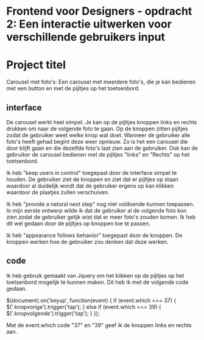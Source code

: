 # Frontend voor Designers - opdracht 2: Een interactie uitwerken voor verschillende gebruikers input


# Project titel
Carousel met foto's: Een carousel met meerdere foto's, die je kan bedienen met een button en met de pijltjes op het toetsenbord.

## interface
De carousel werkt heel simpel. Je kan op de pijltjes knoppen links en rechts drukken om naar de volgende foto te gaan. Op de knoppen zitten pijltjes zodat de gebruiker weet welke knop wat doet. Wanneer de gebruiker alle foto's heeft gehad begint deze weer opnieuw. Zo is het een carousel die door blijft gaan en die dezelfde foto's laat zien aan de gebruiker. Ook kan de gebruiker de carousel bedienen met de pijltjes "links" en "Rechts" op het toetsenbord. 

Ik heb "keep users in control" toegepast door de interface simpel te houden. De gebruiker ziet de knoppen en ziet dat er pijltjes op staan waardoor al duidelijk wordt dat de gebruiker ergens op kan klikken waardoor de plaatjes zullen verschuiven. 

Ik heb "provide a natural next step" nog niet voldoende kunnen toepassen. In mijn eerste ontwerp wilde ik dat de gebruiker al de volgende foto kon zien zodat de gebruiker gelijk wist dat er meer foto's zouden komen. Ik heb dit wel gedaan door de pijltjes op knoppen toe te passen.

Ik heb "appearance follows behavior" toegepast door de knoppen. De knoppen werken hoe de gebruiker zou denken dat deze werken. 


## code
Ik heb gebruik gemaakt van Jquery om het klikken op de pijltjes op het toetsenbord mogelijk te kunnen maken.
Dit heb ik met de volgende code gedaan. 

  $(document).on('keyup', function(event) {
   if (event.which === 37) {
      $('.knopvorige').trigger('tap');
   } else if (event.which === 39) {
      $('.knopvolgende').trigger('tap');
   }
}); 

Met de event.which code "37" en "39" geef ik de knoppen links en rechts aan.




